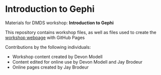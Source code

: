 # Introduction to Gephi
Materials for DMDS workshop: **Introduction to Gephi**  

This repository contains workshop files, as well as files used to create the [workshop webpage](https://scds.githib.io/intro-gephi) with GitHub Pages   


Contributions by the following individuals: 
- Workshop content created by Devon Modell
- Content edited for online use by Devon Modell and Jay Brodeur
- Online pages created by Jay Brodeur
